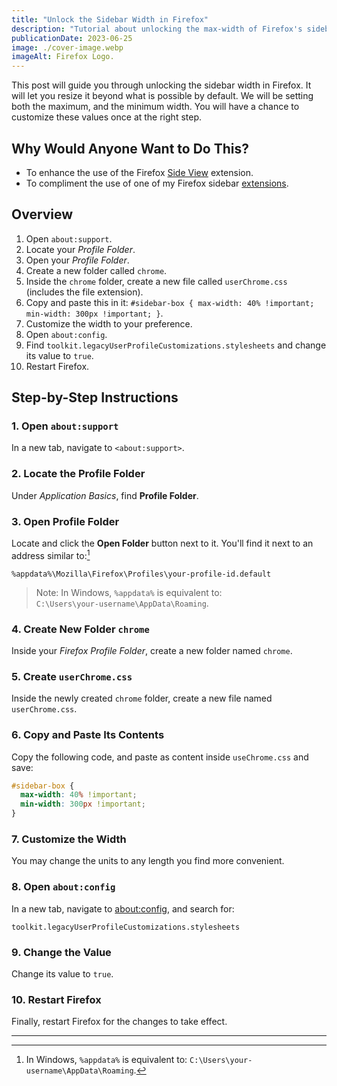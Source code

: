 ```yaml
---
title: "Unlock the Sidebar Width in Firefox"
description: "Tutorial about unlocking the max-width of Firefox's sidebar. Doing so gives you a better experience when using extensions embedded within the sidebar."
publicationDate: 2023-06-25
image: ./cover-image.webp
imageAlt: Firefox Logo.
---
```


This post will guide you through unlocking the sidebar width in Firefox. It will let you resize it beyond what is possible by default. We will be setting both the maximum, and the minimum width. You will have a chance to customize these values once at the right step.

## Why Would Anyone Want to Do This?

- To enhance the use of the Firefox [Side View](https://addons.mozilla.org/en-US/firefox/addon/side-view/) extension.
- To compliment the use of one of my Firefox sidebar [extensions](https://addons.mozilla.org/en-US/firefox/user/17772574/).

## Overview

1. Open `about:support`.
2. Locate your _Profile Folder_.
3. Open your _Profile Folder_.
4. Create a new folder called `chrome`.
5. Inside the `chrome` folder, create a new file called `userChrome.css` (includes the file extension).
6. Copy and paste this in it: `#sidebar-box { max-width: 40% !important; min-width: 300px !important; }`.
7. Customize the width to your preference.
8. Open `about:config`.
9. Find `toolkit.legacyUserProfileCustomizations.stylesheets` and change its value to `true`.
10. Restart Firefox.

## Step-by-Step Instructions

### 1. Open `about:support`

In a new tab, navigate to `<about:support>`.

### 2. Locate the Profile Folder

Under _Application Basics_, find **Profile Folder**.

### 3. Open Profile Folder

Locate and click the **Open Folder** button next to it. You'll find it next to an address similar to:[^1]

```plaintext
%appdata%\Mozilla\Firefox\Profiles\your-profile-id.default
```

> Note: In Windows, `%appdata%` is equivalent to:  
> `C:\Users\your-username\AppData\Roaming`.

### 4. Create New Folder `chrome`

Inside your _Firefox Profile Folder_, create a new folder named `chrome`.

### 5. Create `userChrome.css`

Inside the newly created `chrome` folder, create a new file named `userChrome.css`.

### 6. Copy and Paste Its Contents

Copy the following code, and paste as content inside `useChrome.css` and save:

```css
#sidebar-box {
  max-width: 40% !important;
  min-width: 300px !important;
}
```

### 7. Customize the Width

You may change the units to any length you find more convenient.

### 8. Open `about:config`

In a new tab, navigate to [about:config](about:config), and search for:

```
toolkit.legacyUserProfileCustomizations.stylesheets
```

### 9. Change the Value

Change its value to `true`.

### 10. Restart Firefox

Finally, restart Firefox for the changes to take effect.

---

[^1]: In Windows, `%appdata%` is equivalent to: `C:\Users\your-username\AppData\Roaming`.
